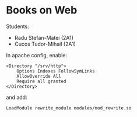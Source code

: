 # Books on Web

Students:
- Radu Stefan-Matei (2A1)
- Cucos Tudor-Mihail (2A1)

In apache config, enable:
```
<Directory "/srv/http">
    Options Indexes FollowSymLinks
    AllowOverride All
    Require all granted
</Directory>
```
and add:
```
LoadModule rewrite_module modules/mod_rewrite.so
```
